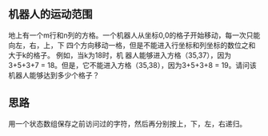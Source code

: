 ## 机器人的运动范围
地上有一个m行和n列的方格。一个机器人从坐标0,0的格子开始移动，每一次只能向左，右，上，下
四个方向移动一格，但是不能进入行坐标和列坐标的数位之和大于k的格子。 例如，当k为18时，机
器人能够进入方格（35,37），因为3+5+3+7 = 18。但是，它不能进入方格（35,38），因为3+5+3+8
 = 19。请问该机器人能够达到多少个格子？
## 思路
用一个状态数组保存之前访问过的字符，然后再分别按上，下，左，右递归。